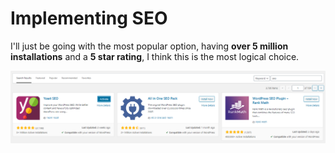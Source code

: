 # Implementing SEO

I'll just be going with the most popular option, having **over 5 million installations** and a **5 star rating**, I think this is the most logical choice.

![](../../../.gitbook/assets/image%20%2895%29.png)

